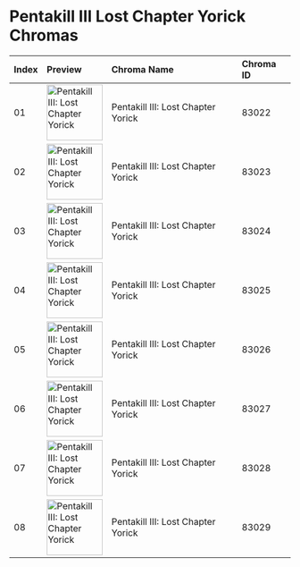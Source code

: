 # Pentakill III Lost Chapter Yorick Chromas

| Index | Preview | Chroma Name | Chroma ID |
|:---|:---|:---|:---|
| 01 | <img src='https://raw.communitydragon.org/latest/plugins/rcp-be-lol-game-data/global/default/v1/champion-chroma-images/83/83022.png' alt='Pentakill III: Lost Chapter Yorick' width='100'> | Pentakill III: Lost Chapter Yorick | 83022 |
| 02 | <img src='https://raw.communitydragon.org/latest/plugins/rcp-be-lol-game-data/global/default/v1/champion-chroma-images/83/83023.png' alt='Pentakill III: Lost Chapter Yorick' width='100'> | Pentakill III: Lost Chapter Yorick | 83023 |
| 03 | <img src='https://raw.communitydragon.org/latest/plugins/rcp-be-lol-game-data/global/default/v1/champion-chroma-images/83/83024.png' alt='Pentakill III: Lost Chapter Yorick' width='100'> | Pentakill III: Lost Chapter Yorick | 83024 |
| 04 | <img src='https://raw.communitydragon.org/latest/plugins/rcp-be-lol-game-data/global/default/v1/champion-chroma-images/83/83025.png' alt='Pentakill III: Lost Chapter Yorick' width='100'> | Pentakill III: Lost Chapter Yorick | 83025 |
| 05 | <img src='https://raw.communitydragon.org/latest/plugins/rcp-be-lol-game-data/global/default/v1/champion-chroma-images/83/83026.png' alt='Pentakill III: Lost Chapter Yorick' width='100'> | Pentakill III: Lost Chapter Yorick | 83026 |
| 06 | <img src='https://raw.communitydragon.org/latest/plugins/rcp-be-lol-game-data/global/default/v1/champion-chroma-images/83/83027.png' alt='Pentakill III: Lost Chapter Yorick' width='100'> | Pentakill III: Lost Chapter Yorick | 83027 |
| 07 | <img src='https://raw.communitydragon.org/latest/plugins/rcp-be-lol-game-data/global/default/v1/champion-chroma-images/83/83028.png' alt='Pentakill III: Lost Chapter Yorick' width='100'> | Pentakill III: Lost Chapter Yorick | 83028 |
| 08 | <img src='https://raw.communitydragon.org/latest/plugins/rcp-be-lol-game-data/global/default/v1/champion-chroma-images/83/83029.png' alt='Pentakill III: Lost Chapter Yorick' width='100'> | Pentakill III: Lost Chapter Yorick | 83029 |
